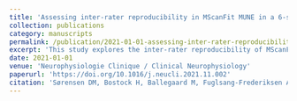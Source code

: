 ```yaml
---
title: 'Assessing inter-rater reproducibility in MScanFit MUNE in a 6-subject, 12-rater Round Robin setup'
collection: publications
category: manuscripts
permalink: /publication/2021-01-01-assessing-inter-rater-reproducibility-in-mscanfit-mune-in-a-6-subject-12-rater-round-robin-setup
excerpt: 'This study explores the inter-rater reproducibility of MScanFit MUNE using a unique 'Round Robin' setup involving 6 subjects and 12 raters, providing valuable insights into the consistency and reliability of this method in clinical neurophysiology.'
date: 2021-01-01
venue: 'Neurophysiologie Clinique / Clinical Neurophysiology'
paperurl: 'https://doi.org/10.1016/j.neucli.2021.11.002'
citation: 'Sørensen DM, Bostock H, Ballegaard M, Fuglsang-Frederiksen A, Graffe CC, Grötting A, Jones K, Kallio M, Krarup C, Krøigård T, Lupescu T, Maitland S, Moldovan M, Nilsen KB, Pugdahl K, Santos MO, Themistocleous AC, Zlateva SS, Ööpik M, Tankisi H. (2021). "Assessing inter-rater reproducibility in MScanFit MUNE in a 6-subject, 12-rater Round Robin setup." <i>Neurophysiologie Clinique / Clinical Neurophysiology</i>. doi: 10.1016/j.neucli.2021.11.002.'
---
```

